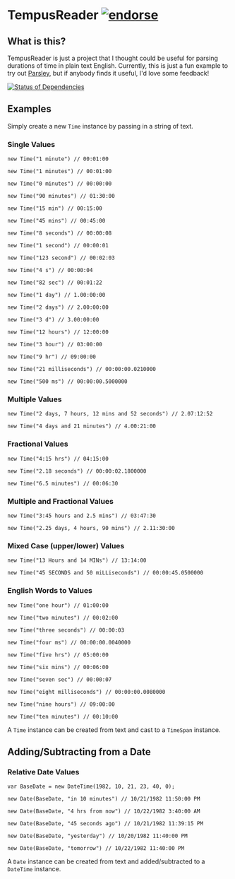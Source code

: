 # TempusReader [![endorse](http://api.coderwall.com/chrismissal/endorsecount.png)](http://coderwall.com/chrismissal)

## What is this?

TempusReader is just a project that I thought could be useful for parsing durations of time in plain text English. Currently, this is just a fun example to try out [Parsley](https://github.com/plioi/parsley), but if anybody finds it useful, I'd love some feedback!

[![Status of Dependencies](http://nugetstatus.com/tempusreader.png "Status of Dependencies")](http://nugetstatus.com/packages/tempusreader)

## Examples

Simply create a new `Time` instance by passing in a string of text.

<!--- TimeTests start -->
### Single Values
    new Time("1 minute") // 00:01:00

    new Time("1 minutes") // 00:01:00

    new Time("0 minutes") // 00:00:00

    new Time("90 minutes") // 01:30:00

    new Time("15 min") // 00:15:00

    new Time("45 mins") // 00:45:00

    new Time("8 seconds") // 00:00:08

    new Time("1 second") // 00:00:01

    new Time("123 second") // 00:02:03

    new Time("4 s") // 00:00:04

    new Time("82 sec") // 00:01:22

    new Time("1 day") // 1.00:00:00

    new Time("2 days") // 2.00:00:00

    new Time("3 d") // 3.00:00:00

    new Time("12 hours") // 12:00:00

    new Time("3 hour") // 03:00:00

    new Time("9 hr") // 09:00:00

    new Time("21 milliseconds") // 00:00:00.0210000

    new Time("500 ms") // 00:00:00.5000000

### Multiple Values
    new Time("2 days, 7 hours, 12 mins and 52 seconds") // 2.07:12:52

    new Time("4 days and 21 minutes") // 4.00:21:00

### Fractional Values
    new Time("4:15 hrs") // 04:15:00

    new Time("2.18 seconds") // 00:00:02.1800000

    new Time("6.5 minutes") // 00:06:30

### Multiple and Fractional Values
    new Time("3:45 hours and 2.5 mins") // 03:47:30

    new Time("2.25 days, 4 hours, 90 mins") // 2.11:30:00

### Mixed Case (upper/lower) Values
    new Time("13 Hours and 14 MINs") // 13:14:00

    new Time("45 SECONDS and 50 miLLiseconds") // 00:00:45.0500000

### English Words to Values
    new Time("one hour") // 01:00:00

    new Time("two minutes") // 00:02:00

    new Time("three seconds") // 00:00:03

    new Time("four ms") // 00:00:00.0040000

    new Time("five hrs") // 05:00:00

    new Time("six mins") // 00:06:00

    new Time("seven sec") // 00:00:07

    new Time("eight milliseconds") // 00:00:00.0080000

    new Time("nine hours") // 09:00:00

    new Time("ten minutes") // 00:10:00

<!--- TimeTests end -->

A `Time` instance can be created from text and cast to a `TimeSpan` instance.

## Adding/Subtracting from a Date

<!--- DateTests start -->
### Relative Date Values
    var BaseDate = new DateTime(1982, 10, 21, 23, 40, 0);

    new Date(BaseDate, "in 10 minutes") // 10/21/1982 11:50:00 PM

    new Date(BaseDate, "4 hrs from now") // 10/22/1982 3:40:00 AM

    new Date(BaseDate, "45 seconds ago") // 10/21/1982 11:39:15 PM

    new Date(BaseDate, "yesterday") // 10/20/1982 11:40:00 PM

    new Date(BaseDate, "tomorrow") // 10/22/1982 11:40:00 PM

<!--- DateTests end -->

A `Date` instance can be created from text and added/subtracted to a `DateTime` instance.
